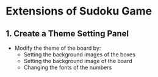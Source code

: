 # Extensions of Sudoku Game

## 1. Create a Theme Setting Panel

- Modify the theme of the board by:
	- Setting the background images of the boxes
	- Setting the background image of the board
	- Changing the fonts of the numbers
